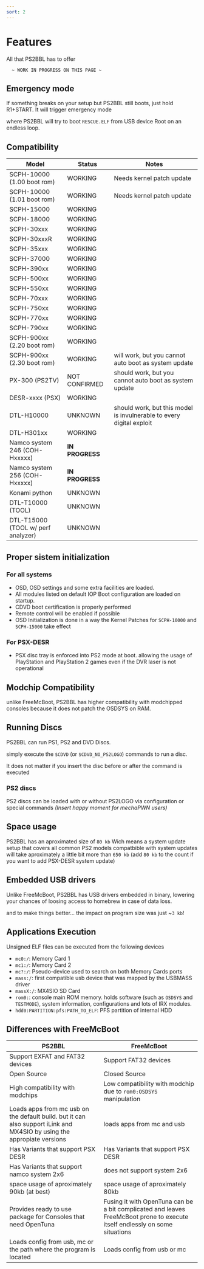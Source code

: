 ```yaml
---
sort: 2
---
```


# Features

All that PS2BBL has to offer

```
  ~ WORK IN PROGRESS ON THIS PAGE ~
```


## Emergency mode

If something breaks on your setup but PS2BBL still boots, just hold R1+START.
It will trigger emergency mode

where PS2BBL will try to boot `RESCUE.ELF` from USB device Root on an endless loop.

## Compatibility 



| Model | Status | Notes |
| ----- | ------ | ----- |
| SCPH-10000 (1.00 boot rom) | WORKING | Needs kernel patch update |
| SCPH-10000 (1.01 boot rom) | WORKING | Needs kernel patch update |
| SCPH-15000 | WORKING ||
| SCPH-18000 | WORKING ||
| SCPH-30xxx | WORKING ||
| SCPH-30xxxR| WORKING ||
| SCPH-35xxx | WORKING ||
| SCPH-37000 | WORKING ||
| SCPH-390xx | WORKING ||
| SCPH-500xx | WORKING ||
| SCPH-550xx | WORKING ||
| SCPH-70xxx | WORKING ||
| SCPH-750xx | WORKING ||
| SCPH-770xx | WORKING ||
| SCPH-790xx | WORKING ||
| SCPH-900xx (2.20 boot rom) | WORKING ||
| SCPH-900xx (2.30 boot rom) | WORKING | will work, but you cannot auto boot as system update |
| PX-300 (PS2TV) | NOT CONFIRMED | should work, but you cannot auto boot as system update |
| DESR-xxxx (PSX) | WORKING | |
| DTL-H10000 | UNKNOWN | should work, but this model is invulnerable to every digital exploit |
| DTL-H301xx | WORKING | |
| Namco system 246 (COH-Hxxxxx) | **IN PROGRESS** || 
| Namco system 256 (COH-Hxxxxx) | **IN PROGRESS** || 
| Konami python | UNKNOWN || 
| DTL-T10000 (TOOL) | UNKNOWN || 
| DTL-T15000 (TOOL w/ perf analyzer)  | UNKNOWN || 


## Proper sistem initialization

### For all systems

- OSD, OSD settings and some extra facilities are loaded.
- All modules listed on default IOP Boot configuration are loaded on startup.
- CDVD boot certification is properly performed
- Remote control will be enabled if possible
- OSD Initialization is done in a way the Kernel Patches for `SCPH-10000` and `SCPH-15000` take effect


### For PSX-DESR
<!---
- Memory mode is set to 32mb limit, as it's described to be the best method for running homebrew (IOP remains using it's juicy 8mb)
--->
- PSX disc tray is enforced into PS2 mode at boot. allowing the usage of PlayStation and PlayStation 2 games even if the DVR laser is not operational

## Modchip Compatibility

unlike FreeMcBoot, PS2BBL has higher compatibility with modchipped consoles because it does not patch the OSDSYS on RAM.

## Running Discs

PS2BBL can run PS1, PS2 and DVD Discs.

simply execute the `$CDVD` (or `$CDVD_NO_PS2LOGO`) commands to run a disc.

It does not matter if you insert the disc before or after the command is executed

### PS2 discs

PS2 discs can be loaded with or without PS2LOGO via configuration or special commands _(Insert happy moment for mechaPWN users)_

## Space usage

PS2BBL has an aproximated size of `80 kb`
Wich means a system update setup that covers all common PS2 models compatbible with system updates will take aproximately a little bit more than `650 kb` (add `80 kb` to the count if you want to add PSX-DESR system update)

## Embedded USB drivers

Unlike FreeMcBoot, PS2BBL has USB drivers embedded in binary, lowering your chances of loosing access to homebrew in case of data loss.

and to make things better...
the impact on program size was just ~`3 kb`!

## Applications Execution

Unsigned ELF files can be executed from the following devices
- `mc0:/`: Memory Card 1
- `mc1:/`: Memory Card 2
- `mc?:/`: Pseudo-device used to search on both Memory Cards ports
- `mass:/`: first compatible usb device that was mapped by the USBMASS driver
- `massX:/`: MX4SIO SD Card
- `rom0:`: console main ROM memory. holds software (such as `OSDSYS` and `TESTMODE`), system information, configurations and lots of IRX modules.
- `hdd0:PARTITION:pfs:PATH_TO_ELF`: PFS partition of internal HDD


## Differences with FreeMcBoot

PS2BBL | FreeMcBoot
------ | ----------
Support EXFAT and FAT32 devices | Support FAT32 devices
Open Source | Closed Source
High compatibility with modchips | Low compatibility with modchip due to `rom0:OSDSYS` manipulation
Loads apps from mc usb on the default build. but it can also support iLink and MX4SIO by using the appropiate versions | loads apps from mc and usb
Has Variants that support PSX DESR | Has Variants that support PSX DESR
Has Variants that support namco system 2x6 | does not support system 2x6
space usage of aproximately 90kb (at best) | space usage of aproximately 80kb
Provides ready to use package for Consoles that need OpenTuna | Fusing it with OpenTuna can be a bit complicated and leaves FreeMcBoot prone to execute itself endlessly on some situations
Loads config from usb, mc or the path where the program is located | Loads config from usb or mc
